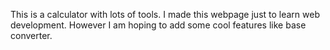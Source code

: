 This is a calculator with lots of tools. I made this webpage just to learn web development. However I am hoping to add some cool features like base converter. 